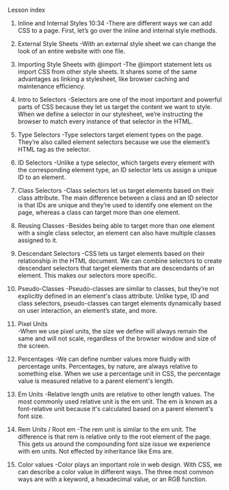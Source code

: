   Lesson index

1. Inline and Internal Styles 10:34
  -There are different ways we can add CSS to a page. First, let’s go over the inline and internal style methods.

2. External Style Sheets
  -With an external style sheet we can change the look of an entire website with one file.

3. Importing Style Sheets with @import
  -The @import statement lets us import CSS from other style sheets. It shares some of the same advantages as linking a stylesheet, like browser caching and maintenance efficiency.

4. Intro to Selectors
  -Selectors are one of the most important and powerful parts of CSS because they let us target the content we want to style. When we define a selector in our stylesheet, we’re instructing the browser to match every instance of that selector in the HTML.

5. Type Selectors
  -Type selectors target element types on the page. They’re also called element selectors because we use the element’s HTML tag as the selector.

6. ID Selectors
  -Unlike a type selector, which targets every element with the corresponding element type, an ID selector lets us assign a unique ID to an element.

7. Class Selectors
  -Class selectors let us target elements based on their class attribute. The main difference between a class and an ID selector is that IDs are unique and they’re used to identify one element on the page, whereas a class can target more than one element.

8. Reusing Classes
  -Besides being able to target more than one element with a single class selector, an element can also have multiple classes assigned to it.

9. Descendant Selectors
  -CSS lets us target elements based on their relationship in the HTML document. We can combine selectors to create descendant selectors that target elements that are descendants of an element. This makes our selectors more specific.

10. Pseudo-Classes
  -Pseudo-classes are similar to classes, but they’re not explicitly defined in an element's class attribute. Unlike type, ID and class selectors, pseudo-classes can target elements dynamically based on user interaction, an element’s state, and more.

11. Pixel Units    
  -When we use pixel units, the size we define will always remain the same and will not scale, regardless of the browser window and size of the screen.

12. Percentages
  -We can define number values more fluidly with percentage units. Percentages, by nature, are always relative to something else. When we use a percentage unit in CSS, the percentage value is measured relative to a parent element's length.

13. Em Units
  -Relative length units are relative to other length values. The most commonly used relative unit is the em unit. The em is known as a font-relative unit because it's calculated based on a parent element's font size.

14. Rem Units / Root em
  -The rem unit is similar to the em unit. The difference is that rem is relative only to the root element of the page. This gets us around the compounding font size issue we experience with em units. Not effected by inheritance like Ems are.

15. Color values
  -Color plays an important role in web design. With CSS, we can describe a color value in different ways. The three most common ways are with a keyword, a hexadecimal value, or an RGB function.
